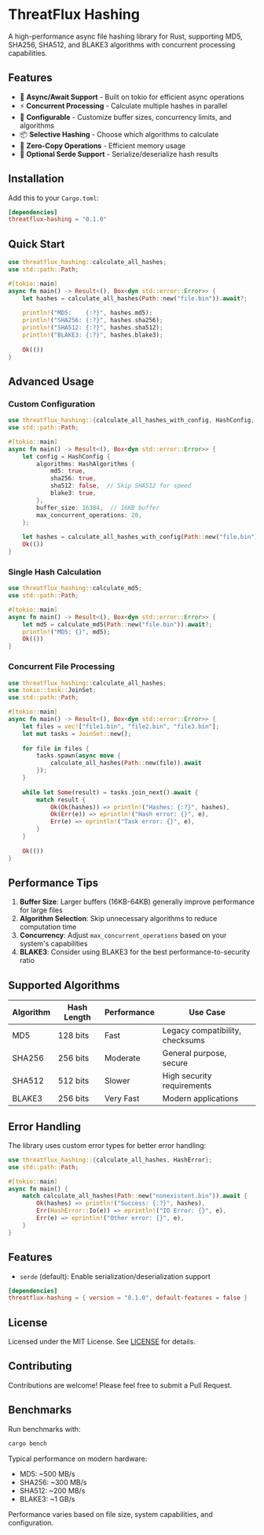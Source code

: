 # ThreatFlux Hashing

A high-performance async file hashing library for Rust, supporting MD5, SHA256, SHA512, and BLAKE3 algorithms with concurrent processing capabilities.

## Features

- 🚀 **Async/Await Support** - Built on tokio for efficient async operations
- ⚡ **Concurrent Processing** - Calculate multiple hashes in parallel
- 🔧 **Configurable** - Customize buffer sizes, concurrency limits, and algorithms
- 📦 **Selective Hashing** - Choose which algorithms to calculate
- 🔄 **Zero-Copy Operations** - Efficient memory usage
- 📝 **Optional Serde Support** - Serialize/deserialize hash results

## Installation

Add this to your `Cargo.toml`:

```toml
[dependencies]
threatflux-hashing = "0.1.0"
```

## Quick Start

```rust
use threatflux_hashing::calculate_all_hashes;
use std::path::Path;

#[tokio::main]
async fn main() -> Result<(), Box<dyn std::error::Error>> {
    let hashes = calculate_all_hashes(Path::new("file.bin")).await?;
    
    println!("MD5:    {:?}", hashes.md5);
    println!("SHA256: {:?}", hashes.sha256);
    println!("SHA512: {:?}", hashes.sha512);
    println!("BLAKE3: {:?}", hashes.blake3);
    
    Ok(())
}
```

## Advanced Usage

### Custom Configuration

```rust
use threatflux_hashing::{calculate_all_hashes_with_config, HashConfig, HashAlgorithms};
use std::path::Path;

#[tokio::main]
async fn main() -> Result<(), Box<dyn std::error::Error>> {
    let config = HashConfig {
        algorithms: HashAlgorithms {
            md5: true,
            sha256: true,
            sha512: false,  // Skip SHA512 for speed
            blake3: true,
        },
        buffer_size: 16384,  // 16KB buffer
        max_concurrent_operations: 20,
    };
    
    let hashes = calculate_all_hashes_with_config(Path::new("file.bin"), &config).await?;
    Ok(())
}
```

### Single Hash Calculation

```rust
use threatflux_hashing::calculate_md5;
use std::path::Path;

#[tokio::main]
async fn main() -> Result<(), Box<dyn std::error::Error>> {
    let md5 = calculate_md5(Path::new("file.bin")).await?;
    println!("MD5: {}", md5);
    Ok(())
}
```

### Concurrent File Processing

```rust
use threatflux_hashing::calculate_all_hashes;
use tokio::task::JoinSet;
use std::path::Path;

#[tokio::main]
async fn main() -> Result<(), Box<dyn std::error::Error>> {
    let files = vec!["file1.bin", "file2.bin", "file3.bin"];
    let mut tasks = JoinSet::new();
    
    for file in files {
        tasks.spawn(async move {
            calculate_all_hashes(Path::new(file)).await
        });
    }
    
    while let Some(result) = tasks.join_next().await {
        match result {
            Ok(Ok(hashes)) => println!("Hashes: {:?}", hashes),
            Ok(Err(e)) => eprintln!("Hash error: {}", e),
            Err(e) => eprintln!("Task error: {}", e),
        }
    }
    
    Ok(())
}
```

## Performance Tips

1. **Buffer Size**: Larger buffers (16KB-64KB) generally improve performance for large files
2. **Algorithm Selection**: Skip unnecessary algorithms to reduce computation time
3. **Concurrency**: Adjust `max_concurrent_operations` based on your system's capabilities
4. **BLAKE3**: Consider using BLAKE3 for the best performance-to-security ratio

## Supported Algorithms

| Algorithm | Hash Length | Performance | Use Case |
|-----------|-------------|-------------|----------|
| MD5       | 128 bits    | Fast        | Legacy compatibility, checksums |
| SHA256    | 256 bits    | Moderate    | General purpose, secure |
| SHA512    | 512 bits    | Slower      | High security requirements |
| BLAKE3    | 256 bits    | Very Fast   | Modern applications |

## Error Handling

The library uses custom error types for better error handling:

```rust
use threatflux_hashing::{calculate_all_hashes, HashError};
use std::path::Path;

#[tokio::main]
async fn main() {
    match calculate_all_hashes(Path::new("nonexistent.bin")).await {
        Ok(hashes) => println!("Success: {:?}", hashes),
        Err(HashError::Io(e)) => eprintln!("IO Error: {}", e),
        Err(e) => eprintln!("Other error: {}", e),
    }
}
```

## Features

- `serde` (default): Enable serialization/deserialization support

```toml
[dependencies]
threatflux-hashing = { version = "0.1.0", default-features = false }
```

## License

Licensed under the MIT License. See [LICENSE](LICENSE) for details.

## Contributing

Contributions are welcome! Please feel free to submit a Pull Request.

## Benchmarks

Run benchmarks with:

```bash
cargo bench
```

Typical performance on modern hardware:
- MD5: ~500 MB/s
- SHA256: ~300 MB/s
- SHA512: ~200 MB/s
- BLAKE3: ~1 GB/s

Performance varies based on file size, system capabilities, and configuration.